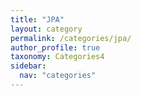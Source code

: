 ```yaml
---
title: "JPA"
layout: category
permalink: /categories/jpa/
author_profile: true
taxonomy: Categories4
sidebar:
  nav: "categories"
---
```

